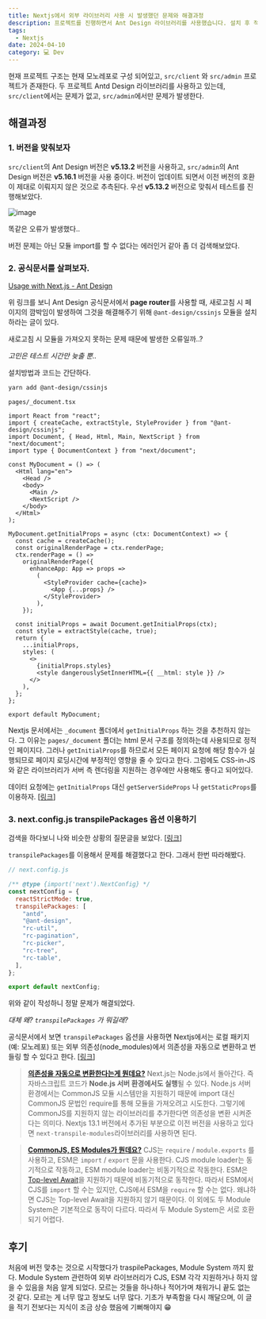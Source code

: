 ```yaml
---
title: Nextjs에서 외부 라이브러리 사용 시 발생했던 문제와 해결과정
description: 프로젝트를 진행하면서 Ant Design 라이브러리를 사용했습니다. 설치 후 적용 시 문제가 발생했고, 해결했던 과정들을 풀면서 잘 모르는 키워드들은 한번 더 적어보았습니다.
tags:
  - Nextjs
date: 2024-04-10
category: 💻 Dev
---
```


현재 프로젝트 구조는 현재 모노레포로 구성 되어있고, `src/client` 와 `src/admin` 프로젝트가 존재한다.
두 프로젝트 Antd Design 라이브러리를 사용하고 있는데, `src/client`에서는 문제가 없고, `src/admin`에서만 문제가 발생한다.

## 해결과정

### 1. 버전을 맞춰보자

`src/client`의 Ant Design 버전은 **v5.13.2** 버전을 사용하고, `src/admin`의 Ant Design 버전은 **v5.16.1** 버전을 사용 중이다. 버전이 업데이트 되면서 이전 버전의 호환이 제대로 이뤄지지 않은 것으로 추측된다.
우선 **v5.13.2** 버전으로 맞춰서 테스트를 진행해보았다.

![image](/images/cannot-use-import-in-nextjs.png)

똑같은 오류가 발생했다..

버전 문제는 아닌 모듈 import를 할 수 없다는 에러인거 같아 좀 더 검색해보았다.

### 2. 공식문서를 살펴보자.

[Usage with Next.js - Ant Design](https://ant.design/docs/react/use-with-next#using-pages-router)

위 링크를 보니 Ant Design 공식문서에서 **page router**를 사용할 때, 새로고침 시 페이지의 깜박임이 발생하여 그것을 해결해주기 위해 `@ant-design/cssinjs` 모듈을 설치하라는 글이 있다.

새로고침 시 모듈을 가져오지 못하는 문제 때문에 발생한 오류일까..?

_고민은 테스트 시간만 늦출 뿐.._

설치방법과 코드는 간단하다.

```bash
yarn add @ant-design/cssinjs
```

`pages/_document.tsx`

```tsx
import React from "react";
import { createCache, extractStyle, StyleProvider } from "@ant-design/cssinjs";
import Document, { Head, Html, Main, NextScript } from "next/document";
import type { DocumentContext } from "next/document";

const MyDocument = () => (
  <Html lang="en">
    <Head />
    <body>
      <Main />
      <NextScript />
    </body>
  </Html>
);

MyDocument.getInitialProps = async (ctx: DocumentContext) => {
  const cache = createCache();
  const originalRenderPage = ctx.renderPage;
  ctx.renderPage = () =>
    originalRenderPage({
      enhanceApp: App => props =>
        (
          <StyleProvider cache={cache}>
            <App {...props} />
          </StyleProvider>
        ),
    });

  const initialProps = await Document.getInitialProps(ctx);
  const style = extractStyle(cache, true);
  return {
    ...initialProps,
    styles: (
      <>
        {initialProps.styles}
        <style dangerouslySetInnerHTML={{ __html: style }} />
      </>
    ),
  };
};

export default MyDocument;
```

Nextjs 문서에서는 `_document` 폴더에서 `getInitialProps` 하는 것을 추천하지 않는다.
그 이유는 `pages/_document` 폴더는 html 문서 구조를 정의하는데 사용되므로 정적인 페이지다. 그러나 `getInitialProps`를 하므로서 모든 페이지 요청에 해당 함수가 실행되므로 페이지 로딩시간에 부정적인 영향을 줄 수 있다고 한다.
그럼에도 CSS-in-JS와 같은 라이브러리가 서버 측 렌더링을 지원하는 경우에만 사용해도 좋다고 되어있다.

데이터 요청에는 `getInitialProps` 대신 `getServerSideProps` 나 `getStaticProps`를 이용하자. [[링크](https://nextjs.org/docs/pages/building-your-application/routing/custom-document#customizing-renderpage)]

### 3. next.config.js transpilePackages 옵션 이용하기

검색을 하다보니 나와 비슷한 상황의 질문글을 보았다. [[링크](https://www.inflearn.com/questions/1087222/next-13-14버전으로-하고-있는데-antd에서-다음과같은-오류가-발생합니다)]

`transpilePackages`를 이용해서 문제를 해결했다고 한다. 그래서 한번 따라해봤다.

```jsx
// next.config.js

/** @type {import('next').NextConfig} */
const nextConfig = {
  reactStrictMode: true,
  transpilePackages: [
    "antd",
    "@ant-design",
    "rc-util",
    "rc-pagination",
    "rc-picker",
    "rc-tree",
    "rc-table",
  ],
};

export default nextConfig;
```

위와 같이 작성하니 정말 문제가 해결되었다.

_대체 왜? `transpilePackages` 가 뭐길래?_

공식문서에서 보면 `transpilePackages` 옵션을 사용하면 Nextjs에서는 로컬 패키지(예: 모노레포) 또는 외부 의존성(node_modules)에서 의존성을 자동으로 변환하고 번들링 할 수 있다고 한다. [[링크](https://nextjs.org/docs/app/api-reference/next-config-js/transpilePackages)]

> [**의존성을 자동으로 변환한다는게 뭔데요?**](https://fe-developers.kakaoent.com/2023/230420-beyond-solving-problem-part-1/)
> Next.js는 Node.js에서 돌아간다. 즉 자바스크립트 코드가 **Node.js 서버 환경에서도 실행**될 수 있다.
> Node.js 서버 환경에서는 CommonJS 모듈 시스템만을 지원하기 때문에 import 대신 CommonJS 문법인 require를 통해 모듈을 가져오려고 시도한다.
> 그렇기에 CommonJS를 지원하지 않는 라이브러리를 추가한다면 의존성을 변환 시켜준다는 의미다.
> Nextjs 13.1 버전에서 추가된 부분으로 이전 버전을 사용하고 있다면 `next-transpile-modules`라이브러리를 사용하면 된다.

> [**CommonJS, ES Modules가 뭔데요?**](https://toss.tech/article/commonjs-esm-exports-field)
> CJS는 `require` / `module.exports` 를 사용하고, ESM은 `import` / `export` 문을 사용한다.
> CJS module loader는 동기적으로 작동하고, ESM module loader는 비동기적으로 작동한다.
> ESM은 [Top-level Await](https://nodejs.org/api/esm.html#top-level-await)을 지원하기 때문에 비동기적으로 동작한다.
> 따라서 ESM에서 CJS를 `import` 할 수는 있지만, CJS에서 ESM을 `require` 할 수는 없다. 왜냐하면 CJS는 Top-level Await을 지원하지 않기 때문이다.
> 이 외에도 두 Module System은 기본적으로 동작이 다르다.
> 따라서 두 Module System은 서로 호환되기 어렵다.

## 후기

처음에 버전 맞추는 것으로 시작했다가 traspilePackages, Module System 까지 왔다.
Module System 관련하여 외부 라이브러리가 CJS, ESM 각각 지원하거나 하지 않을 수 있음을 처음 알게 되었다.
모르는 것들을 하나하나 적어가며 채워가니 끝도 없는 것 같다. 모르는 게 너무 많고 정보도 너무 많다.
기초가 부족함을 다시 깨달으며, 이 글을 적기 전보다는 지식이 조금 상승 했음에 기뻐해야지 😁
